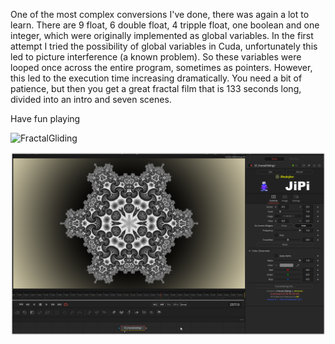 

<!-- +++ DO NOT REMOVE THIS COMMENT +++ DO NOT ADD OR EDIT ANY TEXT BEFORE THIS LINE +++ IT WOULD BE A REALLY BAD IDEA +++ -->

One of the most complex conversions I've done, there was again a lot to learn.
There are 9 float, 6 double float, 4 tripple float, one boolean and one integer, which were originally implemented as global variables. In the first attempt I tried the possibility of global variables in Cuda, unfortunately this led to picture interference (a known problem). So these variables were looped once across the entire program, sometimes as pointers. However, this led to the execution time increasing dramatically. You need a bit of patience, but then you get a great fractal film that is 133 seconds long, divided into an intro and seven scenes.

Have fun playing

![FractalGliding](https://user-images.githubusercontent.com/78935215/144676583-8f728705-53d6-4c52-8302-a9e9a88c780b.gif)


[![FractalGliding](FractalGliding_screenshot.png)](FractalGliding.fuse)

<!-- +++ DO NOT REMOVE THIS COMMENT +++ DO NOT EDIT ANY TEXT THAT COMES AFTER THIS LINE +++ TRUST ME: JUST DON'T DO IT +++ -->

